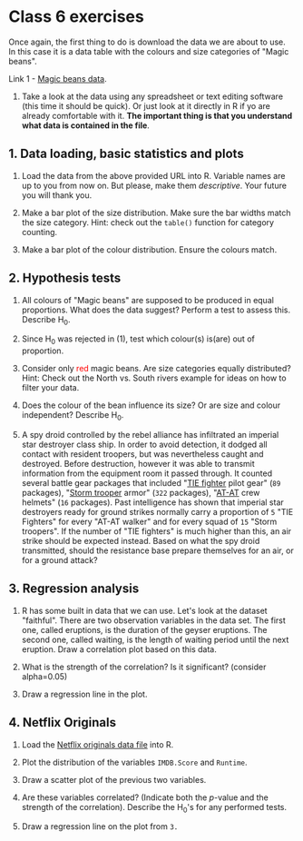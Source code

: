 # Class 6 exercises

Once again, the first thing to do is download the data we are about to use. In this case it is a data table with the colours and size categories of "Magic beans".

Link 1 - [Magic beans data](https://gitlab.com/StuntsPT/bp2022/raw/master/docs/classes/exercises/Magic_beans.csv).

1. Take a look at the data using any spreadsheet or text editing software (this time it should be quick). Or just look at it directly in R if yo are already comfortable with it. **The important thing is that you understand what data is contained in the file**.

## 1. Data loading, basic statistics and plots

1. Load the data from the above provided URL into R. Variable names are up to you from now on. But please, make them *descriptive*. Your future you will thank you.

2. Make a bar plot of the size distribution. Make sure the bar widths match the size category.
Hint: check out the `table()` function for category counting.

3. Make a bar plot of the colour distribution. Ensure the colours match.

## 2. Hypothesis tests

1. All colours of "Magic beans" are supposed to be produced in equal proportions. What does the data suggest? Perform a test to assess this. Describe H<sub>0</sub>.

2. Since H<sub>0</sub> was rejected in (1), test which colour(s) is(are) out of proportion.

3. Consider only <font color="red">red</font> magic beans. Are size categories equally distributed?
Hint: Check out the North vs. South rivers example for ideas on how to filter your data.

4. Does the colour of the bean influence its size? Or are size and colour independent? Describe H<sub>0</sub>.

5. A spy droid controlled by the rebel alliance has infiltrated an imperial star destroyer class ship. In order to avoid detection, it dodged all contact with resident troopers, but was nevertheless caught and destroyed. Before destruction, however it was able to transmit information from the equipment room it passed through. It counted several battle gear packages that included "[TIE fighter](https://starwars.fandom.com/wiki/TIE/LN_starfighter) pilot gear" (`89` packages), "[Storm trooper](https://starwars.fandom.com/wiki/Stormtrooper) armor" (`322` packages), "[AT-AT](https://starwars.fandom.com/wiki/All_Terrain_Armored_Transport) crew helmets" (`16` packages). Past intelligence has shown that imperial star destroyers ready for ground strikes normally carry a proportion of `5` "TIE Fighters" for every "AT-AT walker" and for every squad of `15` "Storm troopers". If the number of "TIE fighters" is much higher than this, an air strike should be expected instead. Based on what the spy droid transmitted, should the resistance base prepare themselves for an air, or for a ground attack?

## 3. Regression analysis

1. R has some built in data that we can use. Let's look at the dataset "faithful". There are two observation variables in the data set. The first one, called eruptions, is the duration of the geyser eruptions. The second one, called waiting, is the length of waiting period until the next eruption.
Draw a correlation plot based on this data.

2. What is the strength of the correlation? Is it significant? (consider alpha=0.05)

3. Draw a regression line in the plot.

## 4. Netflix Originals

1. Load the [Netflix originals data file](https://gitlab.com/StuntsPT/bp2022/raw/master/docs/classes/exercises/NetflixOriginals.csv) into R.

2. Plot the distribution of the variables `IMDB.Score` and `Runtime`.

3. Draw a scatter plot of the previous two variables.

4. Are these variables correlated? (Indicate both the *p*-value and the strength of the correlation). Describe the H<sub>0</sub>'s for any performed tests.

5. Draw a regression line on the plot from `3.`
